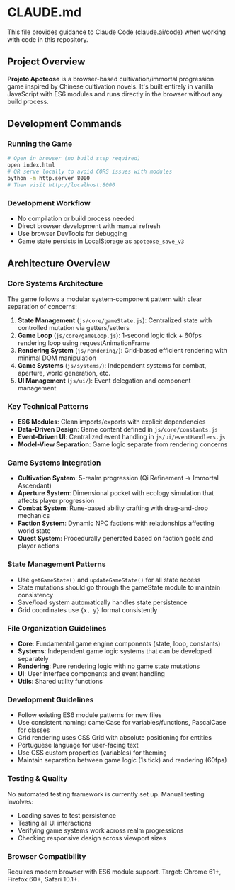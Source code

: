 # CLAUDE.md

This file provides guidance to Claude Code (claude.ai/code) when working with code in this repository.

## Project Overview

**Projeto Apoteose** is a browser-based cultivation/immortal progression game inspired by Chinese cultivation novels. It's built entirely in vanilla JavaScript with ES6 modules and runs directly in the browser without any build process.

## Development Commands

### Running the Game
```bash
# Open in browser (no build step required)
open index.html
# OR serve locally to avoid CORS issues with modules
python -m http.server 8000
# Then visit http://localhost:8000
```

### Development Workflow
- No compilation or build process needed
- Direct browser development with manual refresh
- Use browser DevTools for debugging
- Game state persists in LocalStorage as `apoteose_save_v3`

## Architecture Overview

### Core Systems Architecture
The game follows a modular system-component pattern with clear separation of concerns:

1. **State Management** (`js/core/gameState.js`): Centralized state with controlled mutation via getters/setters
2. **Game Loop** (`js/core/gameLoop.js`): 1-second logic tick + 60fps rendering loop using requestAnimationFrame
3. **Rendering System** (`js/rendering/`): Grid-based efficient rendering with minimal DOM manipulation
4. **Game Systems** (`js/systems/`): Independent systems for combat, aperture, world generation, etc.
5. **UI Management** (`js/ui/`): Event delegation and component management

### Key Technical Patterns
- **ES6 Modules**: Clean imports/exports with explicit dependencies
- **Data-Driven Design**: Game content defined in `js/core/constants.js`
- **Event-Driven UI**: Centralized event handling in `js/ui/eventHandlers.js`
- **Model-View Separation**: Game logic separate from rendering concerns

### Game Systems Integration
- **Cultivation System**: 5-realm progression (Qi Refinement → Immortal Ascendant)
- **Aperture System**: Dimensional pocket with ecology simulation that affects player progression
- **Combat System**: Rune-based ability crafting with drag-and-drop mechanics
- **Faction System**: Dynamic NPC factions with relationships affecting world state
- **Quest System**: Procedurally generated based on faction goals and player actions

### State Management Patterns
- Use `getGameState()` and `updateGameState()` for all state access
- State mutations should go through the gameState module to maintain consistency
- Save/load system automatically handles state persistence
- Grid coordinates use `{x, y}` format consistently

### File Organization Guidelines
- **Core**: Fundamental game engine components (state, loop, constants)
- **Systems**: Independent game logic systems that can be developed separately
- **Rendering**: Pure rendering logic with no game state mutations
- **UI**: User interface components and event handling
- **Utils**: Shared utility functions

### Development Guidelines
- Follow existing ES6 module patterns for new files
- Use consistent naming: camelCase for variables/functions, PascalCase for classes
- Grid rendering uses CSS Grid with absolute positioning for entities
- Portuguese language for user-facing text
- Use CSS custom properties (variables) for theming
- Maintain separation between game logic (1s tick) and rendering (60fps)

### Testing & Quality
No automated testing framework is currently set up. Manual testing involves:
- Loading saves to test persistence
- Testing all UI interactions
- Verifying game systems work across realm progressions
- Checking responsive design across viewport sizes

### Browser Compatibility
Requires modern browser with ES6 module support. Target: Chrome 61+, Firefox 60+, Safari 10.1+.